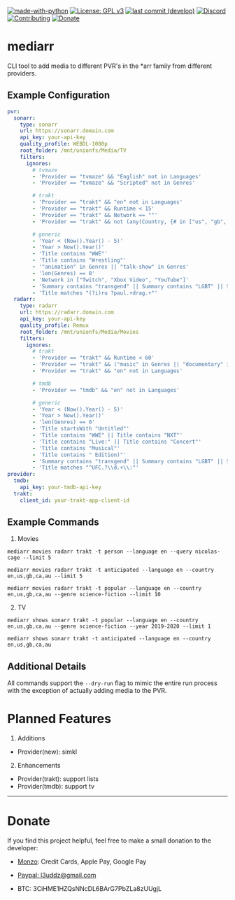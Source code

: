 [![made-with-python](https://img.shields.io/badge/Made%20with-Python-blue.svg?style=flat-square)](https://www.python.org/)
[![License: GPL v3](https://img.shields.io/badge/License-GPL%203-blue.svg?style=flat-square)](https://github.com/l3uddz/mediarr/blob/master/LICENSE.md)
[![last commit (develop)](https://img.shields.io/github/last-commit/l3uddz/mediarr/develop.svg?colorB=177DC1&label=Last%20Commit&style=flat-square)](https://github.com/l3uddz/mediarr/commits/develop)
[![Discord](https://img.shields.io/discord/381077432285003776.svg?colorB=177DC1&label=Discord&style=flat-square)](https://discord.io/cloudbox)
[![Contributing](https://img.shields.io/badge/Contributing-gray.svg?style=flat-square)](CONTRIBUTING.md)
[![Donate](https://img.shields.io/badge/Donate-gray.svg?style=flat-square)](#donate)

# mediarr

CLI tool to add media to different PVR's in the *arr family from different providers.

## Example Configuration

```yaml
pvr:
  sonarr:
    type: sonarr
    url: https://sonarr.domain.com
    api_key: your-api-key
    quality_profile: WEBDL-1080p
    root_folder: /mnt/unionfs/Media/TV
    filters:
      ignores:
        # tvmaze
        - 'Provider == "tvmaze" && "English" not in Languages'
        - 'Provider == "tvmaze" && "Scripted" not in Genres'

        # trakt
        - 'Provider == "trakt" && "en" not in Languages'
        - 'Provider == "trakt" && Runtime < 15'
        - 'Provider == "trakt" && Network == ""'
        - 'Provider == "trakt" && not (any(Country, {# in ["us", "gb", "au", "ca"]}))'

        # generic
        - 'Year < (Now().Year() - 5)'
        - 'Year > Now().Year()'
        - 'Title contains "WWE"'
        - 'Title contains "Wrestling"'
        - '"animation" in Genres || "talk-show" in Genres'
        - 'len(Genres) == 0'
        - 'Network in ["Twitch", "Xbox Video", "YouTube"]'
        - 'Summary contains "transgend" || Summary contains "LGBT" || Summary contains "gay"'
        - 'Title matches "(?i)ru ?paul.+drag.+"'
  radarr:
    type: radarr
    url: https://radarr.domain.com
    api_key: your-api-key
    quality_profile: Remux
    root_folder: /mnt/unionfs/Media/Movies
    filters:
      ignores:
        # trakt
        - 'Provider == "trakt" && Runtime < 60'
        - 'Provider == "trakt" && ("music" in Genres || "documentary" in Genres)'
        - 'Provider == "trakt" && "en" not in Languages'

        # tmdb
        - 'Provider == "tmdb" && "en" not in Languages'

        # generic
        - 'Year < (Now().Year() - 5)'
        - 'Year > Now().Year()'
        - 'len(Genres) == 0'
        - 'Title startsWith "Untitled"'
        - 'Title contains "WWE" || Title contains "NXT"'
        - 'Title contains "Live:" || Title contains "Concert"'
        - 'Title contains "Musical"'
        - 'Title contains " Edition)"'
        - 'Summary contains "transgend" || Summary contains "LGBT" || Summary contains "gay"'
        - 'Title matches "^UFC.?\\d.+\\:"'
provider:
  tmdb:
    api_key: your-tmdb-api-key
  trakt:
    client_id: your-trakt-app-client-id
```

## Example Commands

1. Movies

`mediarr movies radarr trakt -t person --language en --query nicolas-cage --limit 5`

`mediarr movies radarr trakt -t anticipated --language en --country en,us,gb,ca,au --limit 5`

`mediarr movies radarr trakt -t popular --language en --country en,us,gb,ca,au --genre science-fiction --limit 10`

2. TV

`mediarr shows sonarr trakt -t popular --language en --country en,us,gb,ca,au --genre science-fiction --year 2019-2020 --limit 1`

`mediarr shows sonarr trakt -t anticipated --language en --country en,us,gb,ca,au`


## Additional Details

All commands support the `--dry-run` flag to mimic the entire run process with the exception of actually adding media to the PVR.

# Planned Features

1. Additions

- Provider(new): simkl

2. Enhancements

- Provider(trakt): support lists
- Provider(tmdb): support tv


***

# Donate

If you find this project helpful, feel free to make a small donation to the developer:

  - [Monzo](https://monzo.me/today): Credit Cards, Apple Pay, Google Pay

  - [Paypal: l3uddz@gmail.com](https://www.paypal.me/l3uddz)

  - BTC: 3CiHME1HZQsNNcDL6BArG7PbZLa8zUUgjL